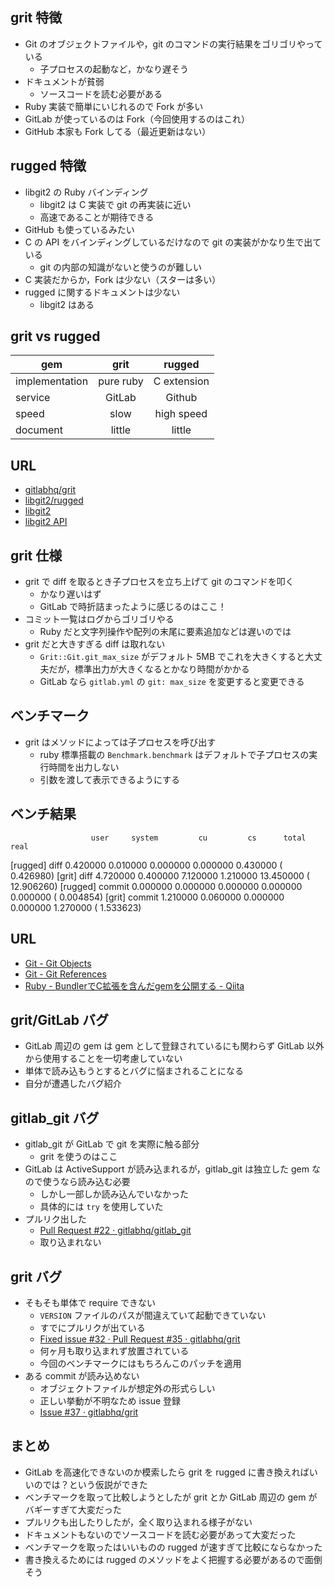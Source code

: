 ## grit 特徴

 * Git のオブジェクトファイルや，git のコマンドの実行結果をゴリゴリやっている
   * 子プロセスの起動など，かなり遅そう
 * ドキュメントが貧弱
   * ソースコードを読む必要がある
 * Ruby 実装で簡単にいじれるので Fork が多い
 * GitLab が使っているのは Fork（今回使用するのはこれ）
 * GitHub 本家も Fork してる（最近更新はない）


## rugged 特徴

 * libgit2 の Ruby バインディング
   * libgit2 は C 実装で git の再実装に近い
   * 高速であることが期待できる
 * GitHub も使っているみたい
 * C の API をバインディングしているだけなので git の実装がかなり生で出ている
   * git の内部の知識がないと使うのが難しい
 * C 実装だからか，Fork は少ない（スターは多い）
 * rugged に関するドキュメントは少ない
   * libgit2 はある

## grit vs rugged

|      gem       |    grit   |    rugged   |
|----------------|:---------:|:-----------:|
| implementation | pure ruby | C extension |
| service        |  GitLab   |   Github    |
| speed          |   slow    | high speed  |
| document       |  little   |   little    |



## URL

 * [gitlabhq/grit](https://github.com/gitlabhq/grit)
 * [libgit2/rugged](https://github.com/libgit2/rugged)
 * [libgit2](http://libgit2.github.com/)
 * [libgit2 API](http://libgit2.github.com/libgit2/#HEAD)


## grit 仕様

 * grit で diff を取るとき子プロセスを立ち上げて git のコマンドを叩く
   * かなり遅いはず
   * GitLab で時折詰まったように感じるのはここ！
 * コミット一覧はログからゴリゴリやる
   * Ruby だと文字列操作や配列の末尾に要素追加などは遅いのでは
 * grit だと大きすぎる diff は取れない
   * `Grit::Git.git_max_size` がデフォルト 5MB でこれを大きくすると大丈夫だが，標準出力が大きくなるとかなり時間がかかる
   * GitLab なら `gitlab.yml` の `git: max_size` を変更すると変更できる


## ベンチマーク

 * grit はメソッドによっては子プロセスを呼び出す
   * ruby 標準搭載の `Benchmark.benchmark` はデフォルトで子プロセスの実行時間を出力しない
   * 引数を渡して表示できるようにする


## ベンチ結果

                      user     system         cu         cs      total       real
[rugged] diff     0.420000   0.010000   0.000000   0.000000   0.430000 (  0.426980)
[grit] diff       4.720000   0.400000   7.120000   1.210000  13.450000 ( 12.906260)
[rugged] commit   0.000000   0.000000   0.000000   0.000000   0.000000 (  0.004854)
[grit] commit     1.210000   0.060000   0.000000   0.000000   1.270000 (  1.533623)


## URL

 * [Git - Git Objects](http://git-scm.com/book/en/Git-Internals-Git-Objects)
 * [Git - Git References](http://git-scm.com/book/en/Git-Internals-Git-References)
 * [Ruby - BundlerでC拡張を含んだgemを公開する - Qiita](http://qiita.com/gam0022/items/2ee82e84e5c9f608eb85)


## grit/GitLab バグ

 * GitLab 周辺の gem は gem として登録されているにも関わらず GitLab 以外から使用することを一切考慮していない
 * 単体で読み込もうとするとバグに悩まされることになる
 * 自分が遭遇したバグ紹介

## gitlab_git バグ

 * gitlab_git が GitLab で git を実際に触る部分
   * grit を使うのはここ
 * GitLab は ActiveSupport が読み込まれるが，gitlab_git は独立した gem なので使うなら読み込む必要
   * しかし一部しか読み込んでいなかった
   * 具体的には `try` を使用していた
 * プルリク出した
   * [Pull Request #22 · gitlabhq/gitlab_git](https://github.com/gitlabhq/gitlab_git/pull/22)
   * 取り込まれない

## grit バグ

 * そもそも単体で require できない
   * `VERSION` ファイルのパスが間違えていて起動できていない
   * すでにプルリクが出ている
   * [Fixed issue #32 · Pull Request #35 · gitlabhq/grit](https://github.com/gitlabhq/grit/pull/35)
   * 何ヶ月も取り込まれず放置されている
   * 今回のベンチマークにはもちろんこのパッチを適用
 * ある commit が読み込めない
   * オブジェクトファイルが想定外の形式らしい
   * 正しい挙動が不明なため issue 登録
   * [Issue #37 · gitlabhq/grit](https://github.com/gitlabhq/grit/issues/37)


## まとめ

 * GitLab を高速化できないのか模索したら grit を rugged に書き換えればいいのでは？という仮説ができた
 * ベンチマークを取って比較しようとしたが grit とか GitLab 周辺の gem がバギーすぎて大変だった
 * プルリクも出したりしたが，全く取り込まれる様子がない
 * ドキュメントもないのでソースコードを読む必要があって大変だった
 * ベンチマークを取ったはいいものの rugged が速すぎて比較にならなかった
 * 書き換えるためには rugged のメソッドをよく把握する必要があるので面倒そう
